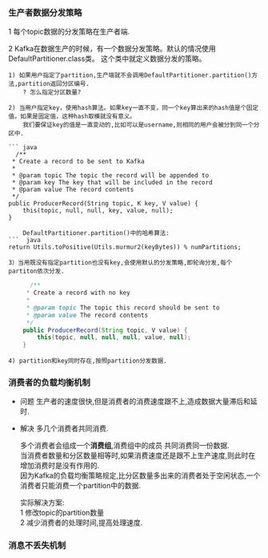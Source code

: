 
### 生产者数据分发策略

1 每个topic数据的分发策略在生产者端.

2 Kafka在数据生产的时候，有一个数据分发策略。默认的情况使用DefaultPartitioner.class类。
  这个类中就定义数据分发的策略。
 
    1) 如果用户指定了partition,生产端就不会调用DefaultPartitioner.partition()方法,partition返回分区编号.
        ? 怎么指定分区数量?
        
    2) 当用户指定key，使用hash算法。如果key一直不变，同一个key算出来的hash值是个固定值。如果是固定值，这种hash取模就没有意义。
        我们要保证key的值是一直变动的,比如可以是username,则相同的用户会被分到同一个分区中.
        
    ``` java
      /**
     * Create a record to be sent to Kafka
     * 
     * @param topic The topic the record will be appended to
     * @param key The key that will be included in the record
     * @param value The record contents
     */
    public ProducerRecord(String topic, K key, V value) {
        this(topic, null, null, key, value, null);
    }
  ```
      DefaultPartitioner.partition()中的哈希算法:
```  java
  return Utils.toPositive(Utils.murmur2(keyBytes)) % numPartitions; 
```
    
    3）当用既没有指定partition也没有key,会使用默认的分发策略,即轮询分发,每个partiton依次分发.
``` java
      /**
     * Create a record with no key
     * 
     * @param topic The topic this record should be sent to
     * @param value The record contents
     */
    public ProducerRecord(String topic, V value) {
        this(topic, null, null, null, value, null);
    }
```
    4) partition和key同时存在,按照partition分发数据.
    
 ### 消费者的负载均衡机制
 
  * 问题 生产者的速度很快,但是消费者的消费速度跟不上,造成数据大量滞后和延时.
  * 解决 多几个消费者共同消费.
  
    多个消费者会组成一个**消费组**,消费组中的成员 共同消费同一份数据.<br>
    当消费者数量和分区数量相等时,如果消费速度还是跟不上生产速度,则此时在增加消费时是没有作用的.<br>
    因为Kafka的负载均衡策略规定,比分区数量多出来的消费者处于空闲状态,一个消费者只能消费一个partition中的数据.
    
    实际解决方案:<br>
      1 修改topic的partition数量<br>
      2 减少消费者的处理时间,提高处理速度.
                 
 
 ### 消息不丢失机制
    
